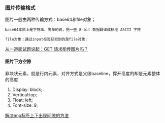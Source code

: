 ### 图片传输格式

图片一般由两种传输方式：base64和file对象；

```
base64本质上是字符串，简单的说，把一些 8-bit 数据翻译成标准 ASCII 字符

file对象：通过input标签获取到的是file对象；
```

[从一道面试题说起：GET 请求能传图片吗？](https://juejin.im/post/6860253625030017031)



#### 图片下方空隙

非块状元素，就是行内元素，对齐方式是父级baseline，撑开高度的却是元素整体的高度

1. Display: block;
2. Vertical:top;
3. Float: left;
4. Font-size: 9;

[解决img标签上下出现间隙的方法](https://blog.csdn.net/m0_37311836/article/details/80840416)

